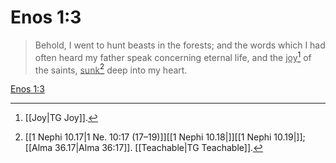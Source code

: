 # Enos 1:3

> Behold, I went to hunt beasts in the forests; and the words which I had often heard my father speak concerning eternal life, and the <u>joy</u>[^a] of the saints, <u>sunk</u>[^b] deep into my heart.

[Enos 1:3](https://www.churchofjesuschrist.org/study/scriptures/bofm/enos/1?lang=eng&id=p3#p3)


[^a]: [[Joy|TG Joy]].  
[^b]: [[1 Nephi 10.17|1 Ne. 10:17 (17–19)]][[1 Nephi 10.18|]][[1 Nephi 10.19|]]; [[Alma 36.17|Alma 36:17]]. [[Teachable|TG Teachable]].  
